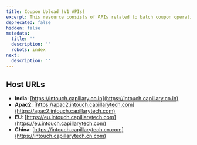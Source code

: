```yaml
---
title: Coupon Upload (V1 APIs)
excerpt: This resource consists of APIs related to batch coupon operations.
deprecated: false
hidden: false
metadata:
  title: ''
  description: ''
  robots: index
next:
  description: ''
---
```

## Host URLs

* **India**: [https://intouch.capillary.co.in](https://intouch.capillary.co.in)
* **Apac2**: [https://apac2.intouch.capillarytech.com](https://apac2.intouch.capillarytech.com)
* **EU**: [https://eu.intouch.capillarytech.com](https://eu.intouch.capillarytech.com)
* **China**: [https://intouch.capillarytech.cn.com](https://intouch.capillarytech.cn.com)

